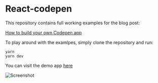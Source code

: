 # React-codepen
This repository contains full working examples for the blog post:

[How to build your own Codepen app](https://moshekerbel.medium.com/how-to-build-your-own-codepen-app-a8a7140d52d7)

To play around with the examlpes, simply clone the repository and run:
```
yarn
yarn dev
```

You can visit the demo app [here](https://bit.ly/3mfu60O) 

![Screenshot](/Examples.png?raw=true "Screenshot")
